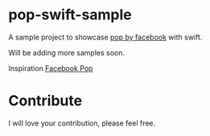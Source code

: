# pop-swift-sample

A sample project to showcase [pop by facebook](https://github.com/facebook/pop) with swift.

Will be adding more samples soon.

Inspiration [Facebook Pop](https://github.com/maxmyers/FacebookPop)

# Contribute

I will love your contribution, please feel free.

